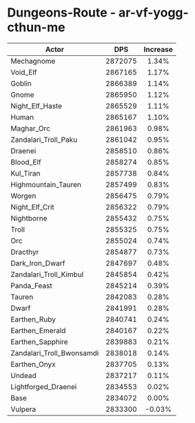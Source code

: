 # Dungeons-Route - ar-vf-yogg-cthun-me
| Actor | DPS | Increase |
|---|:---:|:---:|
|Mechagnome|2872075|1.34%|
|Void_Elf|2867165|1.17%|
|Goblin|2866389|1.14%|
|Gnome|2865950|1.12%|
|Night_Elf_Haste|2865529|1.11%|
|Human|2865167|1.10%|
|Maghar_Orc|2861963|0.98%|
|Zandalari_Troll_Paku|2861042|0.95%|
|Draenei|2858510|0.86%|
|Blood_Elf|2858274|0.85%|
|Kul_Tiran|2857738|0.84%|
|Highmountain_Tauren|2857499|0.83%|
|Worgen|2856475|0.79%|
|Night_Elf_Crit|2856322|0.79%|
|Nightborne|2855432|0.75%|
|Troll|2855325|0.75%|
|Orc|2855024|0.74%|
|Dracthyr|2854877|0.73%|
|Dark_Iron_Dwarf|2847697|0.48%|
|Zandalari_Troll_Kimbul|2845854|0.42%|
|Panda_Feast|2845214|0.39%|
|Tauren|2842083|0.28%|
|Dwarf|2841991|0.28%|
|Earthen_Ruby|2840741|0.24%|
|Earthen_Emerald|2840167|0.22%|
|Earthen_Sapphire|2839883|0.21%|
|Zandalari_Troll_Bwonsamdi|2838018|0.14%|
|Earthen_Onyx|2837705|0.13%|
|Undead|2837217|0.11%|
|Lightforged_Draenei|2834553|0.02%|
|Base|2834072|0.00%|
|Vulpera|2833300|-0.03%|
